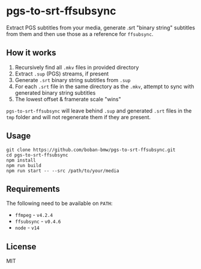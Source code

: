 # pgs-to-srt-ffsubsync

Extract PGS subtitles from your media, generate .srt "binary string" subtitles from them and then use those as a reference for `ffsubsync`.

## How it works

1. Recursively find all `.mkv` files in provided directory
2. Extract `.sup` (PGS) streams, if present
3. Generate `.srt` binary string subtitles from `.sup`
4. For each `.srt` file in the same directory as the `.mkv`, attempt to sync with generated binary string subtitles
5. The lowest offset & framerate scale "wins"

`pgs-to-srt-ffsubsync` will leave behind `.sup` and generated `.srt` files in the `tmp` folder and will not regenerate them if they are present.

## Usage

```
git clone https://github.com/boban-bmw/pgs-to-srt-ffsubsync.git
cd pgs-to-srt-ffsubsync
npm install
npm run build
npm run start -- --src /path/to/your/media
```

## Requirements

The following need to be available on `PATH`:

* `ffmpeg` - `v4.2.4`
* `ffsubsync` - `v0.4.6`
* `node` - `v14`

## License

MIT
